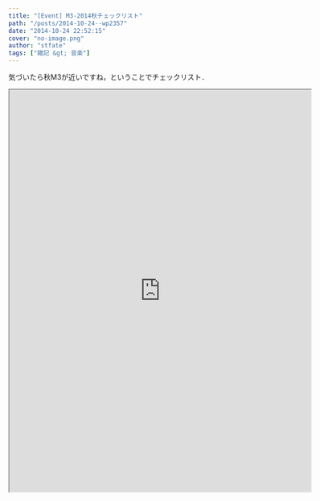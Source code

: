 ```yaml
---
title: "[Event] M3-2014秋チェックリスト"
path: "/posts/2014-10-24--wp2357"
date: "2014-10-24 22:52:15"
cover: "no-image.png"
author: "stfate"
tags: ["雑記 &gt; 音楽"]
---
```



気づいたら秋M3が近いですね，ということでチェックリスト．

<iframe src="https://docs.google.com/spreadsheets/d/17AgBAnZlPU79djdy3l0YMXWue1m1f1tdGrBFHtD7wH8/pubhtml?widget=true&amp;headers=false" width="600px" height="800px"></iframe>
